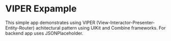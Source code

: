 # VIPER Expample

This simple app demonstrates using VIPER (View-Interactor-Presenter-Entity-Router) achitectural pattern using UIKit and Combine frameworks. For backend app uses JSONPlaceholder.
